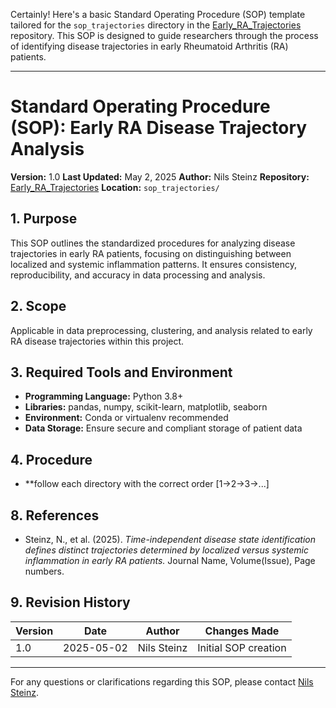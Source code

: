 Certainly! Here's a basic Standard Operating Procedure (SOP) template tailored for the `sop_trajectories` directory in the [Early\_RA\_Trajectories](https://github.com/nilssteinz/Early_RA_Trajectories) repository. This SOP is designed to guide researchers through the process of identifying disease trajectories in early Rheumatoid Arthritis (RA) patients.

---

# Standard Operating Procedure (SOP): Early RA Disease Trajectory Analysis

**Version:** 1.0
**Last Updated:** May 2, 2025
**Author:** Nils Steinz
**Repository:** [Early\_RA\_Trajectories](https://github.com/nilssteinz/Early_RA_Trajectories)
**Location:** `sop_trajectories/`

## 1. Purpose

This SOP outlines the standardized procedures for analyzing disease trajectories in early RA patients, focusing on distinguishing between localized and systemic inflammation patterns. 
It ensures consistency, reproducibility, and accuracy in data processing and analysis.

## 2. Scope

Applicable  in data preprocessing, clustering, and analysis related to early RA disease trajectories within this project.

## 3. Required Tools and Environment

* **Programming Language:** Python 3.8+
* **Libraries:** pandas, numpy, scikit-learn, matplotlib, seaborn
* **Environment:** Conda or virtualenv recommended
* **Data Storage:** Ensure secure and compliant storage of patient data

## 4. Procedure

* **follow each directory with the correct order [1->2->3->...]

## 8. References

* Steinz, N., et al. (2025). *Time-independent disease state identification defines distinct trajectories determined by localized versus systemic inflammation in early RA patients.* Journal Name, Volume(Issue), Page numbers.

## 9. Revision History

| Version | Date       | Author      | Changes Made         |
| ------- | ---------- | ----------- | -------------------- |
| 1.0     | 2025-05-02 | Nils Steinz | Initial SOP creation |

---

For any questions or clarifications regarding this SOP, please contact [Nils Steinz](mailto:n.steinz@lumc.com).


